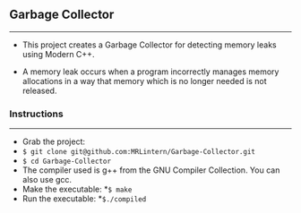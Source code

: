 ## Garbage Collector
---

* This project creates a Garbage Collector for detecting memory leaks using Modern C++.

* A memory leak occurs when a program incorrectly manages memory allocations in a way that memory which is no longer needed is not released.

### Instructions
---
* Grab the project:
* `$ git clone git@github.com:MRLintern/Garbage-Collector.git`
* `$ cd Garbage-Collector`
* The compiler used is g++ from the GNU Compiler Collection. You can also use gcc.
* Make the executable:
*`$ make`
* Run the executable:
*`$./compiled`

